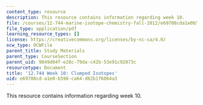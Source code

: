 ```yaml
---
content_type: resource
description: This resource contains information regarding week 10.
file: /courses/12-744-marine-isotope-chemistry-fall-2012/e69708cda1e0b598ca64d82b1f6064a3_MIT12_744F12_Week10.pdf
file_type: application/pdf
learning_resource_types: []
license: https://creativecommons.org/licenses/by-nc-sa/4.0/
ocw_type: OCWFile
parent_title: Study Materials
parent_type: CourseSection
parent_uid: 9849d04f-e28c-79da-c42b-53e91c92073c
resourcetype: Document
title: '12.744 Week 10: Clumped Isotopes'
uid: e69708cd-a1e0-b598-ca64-d82b1f6064a3
---
```

This resource contains information regarding week 10.